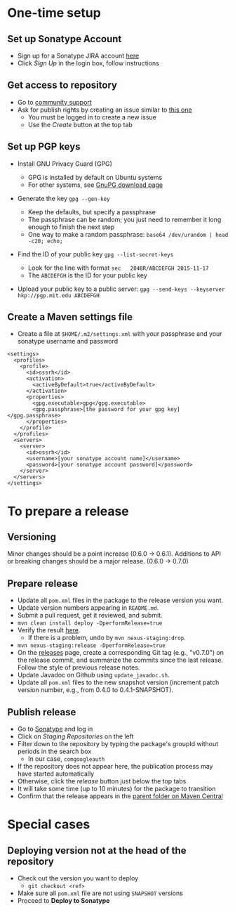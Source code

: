 One-time setup
==============

Set up Sonatype Account
-----------------------
* Sign up for a Sonatype JIRA account [here](https://issues.sonatype.org)
* Click *Sign Up* in the login box, follow instructions

Get access to repository
------------------------
* Go to [community support](https://issues.sonatype.org/browse/OSSRH)
* Ask for publish rights by creating an issue similar to [this one](https://issues.sonatype.org/browse/OSSRH-16798)
  * You must be logged in to create a new issue
  * Use the *Create* button at the top tab

Set up PGP keys
---------------
* Install GNU Privacy Guard (GPG)
  * GPG is installed by default on Ubuntu systems
  * For other systems, see [GnuPG download page](https://www.gnupg.org/download/)

* Generate the key ```gpg --gen-key```

  * Keep the defaults, but specify a passphrase
  * The passphrase can be random; you just need to remember it long enough to finish the next step
  * One way to make a random passphrase: ```base64 /dev/urandom | head -c20; echo;```

* Find the ID of your public key ```gpg --list-secret-keys```
  * Look for the line with format ```sec   2048R/ABCDEFGH 2015-11-17```
  * The ```ABCDEFGH``` is the ID for your public key

* Upload your public key to a public server: ```gpg --send-keys --keyserver hkp://pgp.mit.edu ABCDEFGH```

Create a Maven settings file
----------------------------
* Create a file at ```$HOME/.m2/settings.xml``` with your passphrase and your sonatype username and password
```
<settings>
  <profiles>
    <profile>
      <id>ossrh</id>
      <activation>
        <activeByDefault>true</activeByDefault>
      </activation>
      <properties>
        <gpg.executable>gpg</gpg.executable>
        <gpg.passphrase>[the password for your gpg key]</gpg.passphrase>
      </properties>
    </profile>
  </profiles>
  <servers>
    <server>
      <id>ossrh</id>
      <username>[your sonatype account name]</username>
      <password>[your sonatype account password]</password>
    </server>
  </servers>
</settings>
```

To prepare a release
====================

Versioning
----------
Minor changes should be a point increase (0.6.0 -> 0.6.1).  Additions to API or breaking changes should be
a major release. (0.6.0 -> 0.7.0)

Prepare release
---------------
* Update all ```pom.xml``` files in the package to the release version you want.
* Update version numbers appearing in `README.md`.
* Submit a pull request, get it reviewed, and submit.
* ```mvn clean install deploy -DperformRelease=true```
* Verify the result [here](https://oss.sonatype.org/#nexus-search;quick~com.google.auth).
  * If there is a problem, undo by ```mvn nexus-staging:drop```.
* ```mvn nexus-staging:release -DperformRelease=true```
* On the [releases](https://github.com/google/google-auth-library-java/releases) page, create a corresponding Git tag (e.g., "v0.7.0") on the release commit, and summarize the commits since the last release. Follow the style of previous release notes.
* Update Javadoc on Github using `update_javadoc.sh`.
* Update all ```pom.xml``` files to the new snapshot version (increment patch version number, e.g., from 0.4.0 to 0.4.1-SNAPSHOT).

Publish release
---------------
* Go to [Sonatype](https://oss.sonatype.org/) and log in
* Click on *Staging Repositories* on the left
* Filter down to the repository by typing the package's groupId without periods in the search box
  * In our case, ```comgoogleauth```
* If the repository does not appear here, the publication process may have started automatically
* Otherwise, click the *release* button just below the top tabs
* It will take some time (up to 10 minutes) for the package to transition
* Confirm that the release appears in the [parent folder on Maven
Central](https://repo1.maven.org/maven2/com/google/auth/google-auth-library-parent/)

Special cases
=============

Deploying version not at the head of the repository
---------------------------------------------------
* Check out the version you want to deploy
  * ```git checkout <ref>```
* Make sure all ```pom.xml``` file are not using ```SNAPSHOT``` versions
* Proceed to **Deploy to Sonatype**
